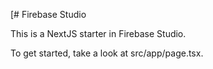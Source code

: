 [# Firebase Studio

This is a NextJS starter in Firebase Studio.

To get started, take a look at src/app/page.tsx.
